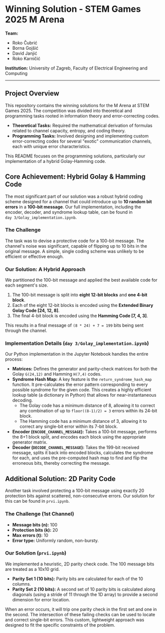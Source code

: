 # Winning Solution - STEM Games 2025 M Arena

**Team:**
*   Roko Čubrić
*   Borna Gojšić
*   David Janjić
*   Roko Karničić

**Institution:** University of Zagreb, Faculty of Electrical Engineering and Computing

---

## Project Overview

This repository contains the winning solutions for the M Arena at STEM Games 2025. The competition was divided into theoretical and programming tasks rooted in information theory and error-correcting codes.

*   **Theoretical Tasks:** Required the mathematical derivation of formulas related to channel capacity, entropy, and coding theory.
*   **Programming Tasks:** Involved designing and implementing custom error-correcting codes for several "exotic" communication channels, each with unique error characteristics.

This README focuses on the programming solutions, particularly our implementation of a hybrid Golay-Hamming code.

## Core Achievement: Hybrid Golay & Hamming Code

The most significant part of our solution was a robust hybrid coding scheme designed for a channel that could introduce up to **10 random bit errors** in a **100-bit message**. Our full implementation, including the encoder, decoder, and syndrome lookup table, can be found in<br> `day 3/Golay_implementation.ipynb`.

### The Challenge

The task was to devise a protective code for a 100-bit message. The channel's noise was significant, capable of flipping up to 10 bits in the original message. A simple, single coding scheme was unlikely to be efficient or effective enough.

### Our Solution: A Hybrid Approach

We partitioned the 100-bit message and applied the best available code for each segment's size.

1.  The 100-bit message is split into **eight 12-bit blocks** and **one 4-bit block**.
2.  Each of the eight 12-bit blocks is encoded using the **Extended Binary Golay Code [24, 12, 8]**.
3.  The final 4-bit block is encoded using the **Hamming Code [7, 4, 3]**.

This results in a final message of `(8 * 24) + 7 = 199` bits being sent through the channel.

### Implementation Details (`day 3/Golay_implementation.ipynb`)

Our Python implementation in the Jupyter Notebook handles the entire process:

*   **Matrices:** Defines the generator and parity-check matrices for both the Golay `G(24,12)` and Hamming `H(7,4)` codes.
*   **Syndrome Hash Map:** A key feature is the `return_syndrome_hash_map` function. It pre-calculates the error pattern corresponding to every possible syndrome for the given code. This creates a highly efficient lookup table (a dictionary in Python) that allows for near-instantaneous decoding.
    *   The Golay code has a minimum distance of 8, allowing it to correct any combination of up to `floor((8-1)/2) = 3` errors within its 24-bit block.
    *   The Hamming code has a minimum distance of 3, allowing it to correct any single-bit error within its 7-bit block.
*   **Encoder (`ENCODE_CHANNEL_MESSAGE`):** Takes a 100-bit message, performs the 8+1 block split, and encodes each block using the appropriate generator matrix.
*   **Decoder (`DECODE_CHANNEL_MESSAGE`):** Takes the 199-bit received message, splits it back into encoded blocks, calculates the syndrome for each, and uses the pre-computed hash map to find and flip the erroneous bits, thereby correcting the message.

## Additional Solution: 2D Parity Code

Another task involved protecting a 100-bit message using exactly 20 protection bits against scattered, non-consecutive errors. Our solution for this can be found in `prvi.ipynb`.

### The Challenge (1st Channel)

-   **Message bits (n):** 100
-   **Protection bits (k):** 20
-   **Max errors (t):** 10
-   **Error type:** Uniformly random, non-bursty.

### Our Solution (`prvi.ipynb`)

We implemented a heuristic, 2D parity check code. The 100 message bits are treated as a 10x10 grid.

*   **Parity Set 1 (10 bits):** Parity bits are calculated for each of the 10 columns.
*   **Parity Set 2 (10 bits):** A second set of 10 parity bits is calculated along diagonals (using a stride of 11 through the 1D array) to provide a second dimension for error location.

When an error occurs, it will trip one parity check in the first set and one in the second. The intersection of these failing checks can be used to locate and correct single-bit errors. This custom, lightweight approach was designed to fit the specific constraints of the problem.
